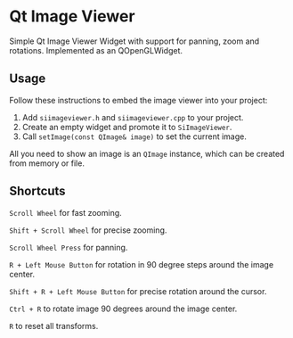 # Qt Image Viewer
Simple Qt Image Viewer Widget with support for panning, zoom and rotations.
Implemented as an QOpenGLWidget.

## Usage
Follow these instructions to embed the image viewer into your project:

1. Add `siimageviewer.h` and `siimageviewer.cpp` to your project.
2. Create an empty widget and promote it to `SiImageViewer`.
3. Call `setImage(const QImage& image)` to set the current image.

All you need to show an image is an `QImage` instance, which can be created from memory or file.

## Shortcuts
`Scroll Wheel` for fast zooming.

`Shift + Scroll Wheel` for precise zooming.

`Scroll Wheel Press` for panning.

`R + Left Mouse Button` for rotation in 90 degree steps around the image center.

`Shift + R + Left Mouse Button` for precise rotation around the cursor.

`Ctrl + R` to rotate image 90 degrees around the image center.

`R` to reset all transforms.

